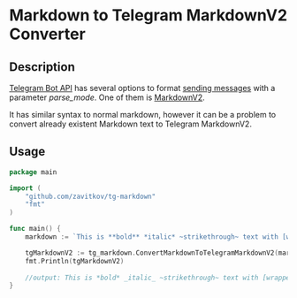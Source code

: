 # Markdown to Telegram MarkdownV2 Converter

## Description

[Telegram Bot API](https://core.telegram.org/bots/api) has several options to format [sending messages](https://core.telegram.org/bots/api#sendmessage) with a parameter _parse_mode_. One of them is [MarkdownV2](https://core.telegram.org/bots/api#markdownv2-style). 

It has similar syntax to normal markdown, however it can be a problem to convert already existent Markdown text to Telegram MarkdownV2.

## Usage

```go
package main 

import (
    "github.com/zavitkov/tg-markdown"
    "fmt"
)

func main() {
    markdown := `This is **bold** *italic* ~strikethrough~ text with [wrapped](https://github.com/zavitkov/tg-markdown) link and unwrapped link: https://github.com/zavitkov/tg-markdown`

    tgMarkdownV2 := tg_markdown.ConvertMarkdownToTelegramMarkdownV2(markdown)
    fmt.Println(tgMarkdownV2)
	
    //output: This is *bold* _italic_ ~strikethrough~ text with [wrapped](https://github.com/zavitkov/tg-markdown) link and unwrapped link: [https://github\.com/zavitkov/tg\-markdown](https://github.com/zavitkov/tg-markdown)
}
```